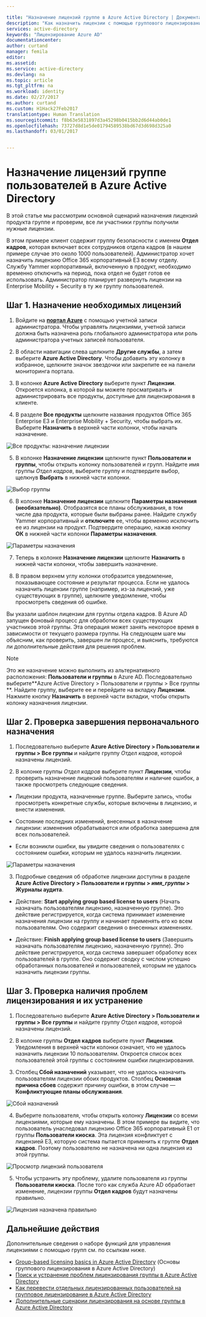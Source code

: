 ```yaml
---

title: "Назначение лицензий группе в Azure Active Directory | Документация Майкрософт"
description: "Как назначить лицензии с помощью группового лицензирования Azure Active Directory"
services: active-directory
keywords: "Лицензирование Azure AD"
documentationcenter: 
author: curtand
manager: femila
editor: 
ms.assetid: 
ms.service: active-directory
ms.devlang: na
ms.topic: article
ms.tgt_pltfrm: na
ms.workload: identity
ms.date: 02/27/2017
ms.author: curtand
ms.custom: H1Hack27Feb2017
translationtype: Human Translation
ms.sourcegitcommit: f8b63e5831897d3a45298b0415bb2d6d44ab0de1
ms.openlocfilehash: 73727d8d1e5de01794589538bd67d3d698d325a0
ms.lasthandoff: 03/01/2017


---
```


# <a name="assign-licenses-to-a-group-of-users-in-azure-active-directory"></a>Назначение лицензий группе пользователей в Azure Active Directory

В этой статье мы рассмотрим основной сценарий назначения лицензий продукта группе и проверим, все ли участники группы получили нужные лицензии.

В этом примере клиент содержит группу безопасности с именем **Отдел кадров**, которая включает всех сотрудников отдела кадров (в нашем примере случае это около 1000 пользователей). Администратор хочет назначить лицензию Office 365 корпоративный E3 всему отделу. Службу Yammer корпоративный, включенную в продукт, необходимо временно отключить на период, пока отдел не будет готов ее использовать. Администратор планирует развернуть лицензии на Enterprise Mobility + Security в ту же группу пользователей.

## <a name="step-1-assign-the-required-licenses"></a>Шаг 1. Назначение необходимых лицензий

1. Войдите на [**портал Azure**](https://portal.azure.com) с помощью учетной записи администратора. Чтобы управлять лицензиями, учетной записи должна быть назначена роль глобального администратора или роль администратора учетных записей пользователя.

2. В области навигации слева щелкните **Другие службы**, а затем выберите **Azure Active Directory**. Чтобы добавить эту колонку в избранное, щелкните значок звездочки или закрепите ее на панели мониторинга портала.

3. В колонке **Azure Active Directory** выберите пункт **Лицензии**. Откроется колонка, в которой вы можете просматривать и администрировать все продукты, доступные для лицензирования в клиенте.

4. В разделе **Все продукты** щелкните названия продуктов Office 365 Enterprise E3 и Enterprise Mobility + Security, чтобы выбрать их. Выберите **Назначить** в верхней части колонки, чтобы начать назначение.

  ![Все продукты: назначение лицензии](media/active-directory-licensing-group-assignment-azure-portal/all-products-assign.png)

5. В колонке **Назначение лицензии** щелкните пункт **Пользователи и группы**, чтобы открыть колонку пользователей и групп. Найдите имя группы *Отдел кадров*, выберите группу и подтвердите выбор, щелкнув **Выбрать** в нижней части колонки.

  ![Выбор группы](media/active-directory-licensing-group-assignment-azure-portal/select-a-group.png)

6. В колонке **Назначение лицензии** щелкните **Параметры назначения (необязательно)**. Отобразятся все планы обслуживания, в том числе два продукта, которые были выбраны ранее. Найдите службу Yammer корпоративный и **отключите** ее, чтобы временно исключить ее из лицензии на продукт. Подтвердите операцию, нажав кнопку **ОК** в нижней части колонки **Параметры назначения**.

  ![Параметры назначения](media/active-directory-licensing-group-assignment-azure-portal/assignment-options.png)

7. Теперь в колонке **Назначение лицензии** щелкните **Назначить** в нижней части колонки, чтобы завершить назначение.

8. В правом верхнем углу колонки отобразится уведомление, показывающее состояние и результат процесса. Если не удалось назначить лицензии группе (например, из-за лицензий, уже существующих в группе), щелкните уведомление, чтобы просмотреть сведения об ошибке.

Вы указали шаблон лицензии для группы отдела кадров. В Azure AD запущен фоновый процесс для обработки всех существующих участников этой группы. Эта операция может занять некоторое время в зависимости от текущего размера группы. На следующем шаге мы объясним, как проверить, завершен ли процесс, и выяснить, требуются ли дополнительные действия для решения проблем.

> [!NOTE]
> Это же назначение можно выполнить из альтернативного расположения: **Пользователи и группы** в Azure AD. Последовательно выберите**Azure Active Directory &gt; Пользователи и группы &gt; Все группы **. Найдите группу, выберите ее и перейдите на вкладку **Лицензии**. Нажмите кнопку **Назначить** в верхней части вкладки, чтобы открыть колонку назначения лицензии.

## <a name="step-2-verify-that-the-initial-assignment-has-completed"></a>Шаг 2. Проверка завершения первоначального назначения

1. Последовательно выберите **Azure Active Directory &gt; Пользователи и группы &gt; Все группы** и найдите группу *Отдел кадров*, которой назначены лицензий.

2. В колонке группы *Отдел кадров* выберите пункт **Лицензии**, чтобы проверить назначение лицензий пользователям и наличие ошибок, а также просмотреть следующие сведения.

  - Лицензии продукта, назначенные группе. Выберите запись, чтобы просмотреть конкретные службы, которые включены в лицензию, и внести изменения.

  - Состояние последних изменений, внесенных в назначение лицензии: изменения обрабатываются или обработка завершена для всех пользователей.

  - Если возникли ошибки, вы увидите сведения о пользователях с состоянием ошибки, которым не удалось назначить лицензии.

  ![Параметры назначения](media/active-directory-licensing-group-assignment-azure-portal/assignment-errors.png)

3. Подробные сведения об обработке лицензии доступны в разделе **Azure Active Directory &gt; Пользователи и группы &gt;
    *имя_группы* &gt; Журналы аудита**.

  - Действие: **Start applying group based license to users** (Начать назначать пользователям лицензию, назначенную группе). Это действие регистрируется, когда система принимает изменение назначения лицензии на группу и начинает применять его ко всем пользователям. Оно содержит сведения о внесенных изменениях.

  - Действие: **Finish applying group based license to users** (Завершить назначать пользователям лицензию, назначенную группе). Это действие регистрируется, когда система завершает обработку всех пользователей в группе. Оно содержит сводку с числом успешно обработанных пользователей и пользователей, которым не удалось назначить лицензии группы.

## <a name="step-3-checking-for-license-problems-and-resolving-them"></a>Шаг 3. Проверка наличия проблем лицензирования и их устранение

1. Последовательно выберите **Azure Active Directory &gt; Пользователи и группы &gt; Все группы** и найдите группу *Отдел кадров*, которой назначены лицензий.

2. В колонке группы **Отдел кадров** выберите пункт **Лицензии**. Уведомления в верхней части колонки означает, что не удалось назначить лицензии 10 пользователям. Откроется список всех пользователей этой группы с состоянием ошибки лицензирования.

3. Столбец **Сбой назначений** указывает, что не удалось назначить пользователям лицензии обоих продуктов. Столбец **Основная причина сбоев** содержит причину ошибки, в этом случае — **Конфликтующие планы обслуживания**.

  ![Сбой назначений](media/active-directory-licensing-group-assignment-azure-portal/failed-assignments.png)

4. Выберите пользователя, чтобы открыть колонку **Лицензии** со всеми лицензиями, которые ему назначены. В этом примере вы видите, что пользователь унаследовал лицензию Office 365 корпоративный E1 от группы **Пользователи киоска**. Эта лицензия конфликтует с лицензией E3, которую система пытается применить к группе **Отдел кадров**. Поэтому пользователю не назначена ни одна лицензия из этой группы.

  ![Просмотр лицензий пользователя](media/active-directory-licensing-group-assignment-azure-portal/user-license-view.png)

5. Чтобы устранить эту проблему, удалите пользователя из группы **Пользователи киоска**. После того как служба Azure AD обработает изменение, лицензии группы **Отдел кадров** будут назначены правильно.

  ![Лицензия назначена правильно](media/active-directory-licensing-group-assignment-azure-portal/license-correctly-assigned.png)

## <a name="next-steps"></a>Дальнейшие действия

Дополнительные сведения о наборе функций для управления лицензиями с помощью групп см. по ссылкам ниже.

* [Group-based licensing basics in Azure Active Directory](active-directory-licensing-whatis-azure-portal.md) (Основы группового лицензирования в Azure Active Directory)
* [Поиск и устранение проблем лицензирования группы в Azure Active Directory](active-directory-licensing-group-problem-resolution-azure-portal.md)
* [Как перевести отдельных лицензированных пользователей на групповое лицензирование в Azure Active Directory](active-directory-licensing-group-migration-azure-portal.md)
* [Дополнительные сценарии лицензирования на основе группы в Azure Active Directory](active-directory-licensing-group-advanced.md)

